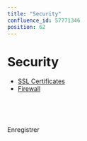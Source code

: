 ```yaml
---
title: "Security"
confluence_id: 57771346
position: 62
---
```

# Security


- [SSL Certificates](/Guide_de_l_administrateur/Configuration/Securite/Certificats_SSL/)
- [Firewall](/Guide_de_l_administrateur/Configuration/Securite/Pare_feu/)


 

 

Enregistrer

